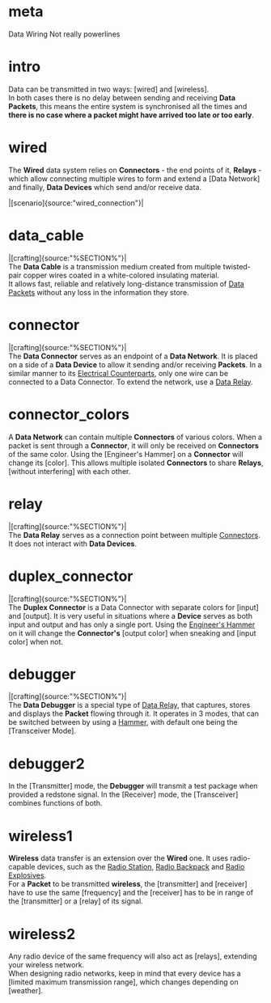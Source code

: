 # meta
Data Wiring
Not really powerlines

# intro
Data can be transmitted in two ways: [wired] and [wireless].  
In both cases there is no delay between sending and receiving **Data Packets**, this means the entire system is synchronised all the times and __there is no case where a packet might have arrived too late or too early__.

# wired
The **Wired** data system relies on **Connectors** - the end points of it, **Relays** - which allow connecting multiple wires to form and extend a [Data Network] and finally, **Data Devices** which send and/or receive data.
  
|[scenario]{source:"wired_connection"}|

# data_cable
|[crafting]{source:"%SECTION%"}|  
The **Data Cable** is a transmission medium created from multiple twisted-pair copper wires coated in a white-colored insulating material.  
It allows fast, reliable and relatively long-distance transmission of [Data Packets](data_main.md) without any loss in the information they store.

# connector
|[crafting]{source:"%SECTION%"}|  
The **Data Connector** serves as an endpoint of a **Data Network**. It is placed on a side of a **Data Device** to allow it sending and/or receiving **Packets**.
In a similar manner to its [Electrical Counterparts](basic_wiring), only one wire can be connected to a Data Connector. To extend the network, use a [Data Relay](#relay).


# connector_colors
A **Data Network** can contain multiple **Connectors** of various colors. When a packet is sent through a **Connector**, it will only be received on **Connectors** of the same color.
Using the [Engineer's Hammer] on a **Connector** will change its [color].
This allows multiple isolated **Connectors** to share **Relays**, [without interfering] with each other.

# relay
|[crafting]{source:"%SECTION%"}|  
The **Data Relay** serves as a connection point between multiple [Connectors](#connector).
It does not interact with **Data Devices**.

# duplex_connector
|[crafting]{source:"%SECTION%"}|  
The **Duplex Connector** is a Data Connector with separate colors for [input] and [output].
It is very useful in situations where a **Device** serves as both input and output and has only a single port.
Using the [Engineer's Hammer](introduction#introductionHammer) on it will change the **Connector's** [output color] when sneaking and [input color] when not.

# debugger
|[crafting]{source:"%SECTION%"}|  
The **Data Debugger** is a special type of [Data Relay](#relay), that captures, stores and displays the **Packet** flowing through it.
It operates in 3 modes, that can be switched between by using a [Hammer](tools), with default one being the [Transceiver Mode]. 

# debugger2
In the [Transmitter] mode, the **Debugger** will transmit a test package when provided a redstone signal. In the [Receiver] mode, the  [Transceiver] combines functions of both.

# wireless1
**Wireless** data transfer is an extension over the **Wired** one. 
It uses radio-capable devices, such as the [Radio Station](radio_station), [Radio Backpack](radio_station) and [Radio Explosives](radio_station).  
For a **Packet** to be transmitted **wireless**, the [transmitter] and [receiver] have to use the same [frequency] and the [receiver] has to be in range of the [transmitter] or a [relay] of its signal.

# wireless2
Any radio device of the same frequency will also act as [relays], extending your wireless network.  
When designing radio networks, keep in mind that every device has a [limited maximum transmission range], which changes depending on [weather].  

